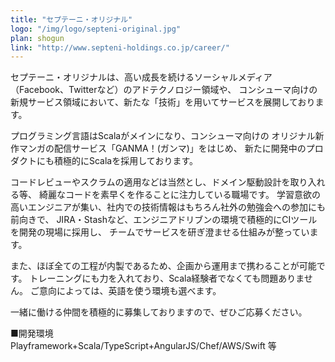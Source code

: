 ```yaml
---
title: "セプテーニ・オリジナル"
logo: "/img/logo/septeni-original.jpg"
plan: shogun
link: "http://www.septeni-holdings.co.jp/career/"
---
```

セプテーニ・オリジナルは、高い成長を続けるソーシャルメディア（Facebook、Twitterなど）のアドテクノロジー領域や、
コンシューマ向けの新規サービス領域において、新たな「技術」を用いてサービスを展開しております。

プログラミング言語はScalaがメインになり、コンシューマ向けの
オリジナル新作マンガの配信サービス「GANMA！(ガンマ)」をはじめ、
新たに開発中のプロダクトにも積極的にScalaを採用しております。

コードレビューやスクラムの適用などは当然とし、ドメイン駆動設計を取り入れる等、
綺麗なコードを素早くを作ることに注力している職場です。
学習意欲の高いエンジニアが集い、社内での技術情報はもちろん社外の勉強会への参加にも前向きで、
JIRA・Stashなど、エンジニアドリブンの環境で積極的にCIツールを開発の現場に採用し、
チームでサービスを研ぎ澄ませる仕組みが整っています。

また、ほぼ全ての工程が内製であるため、企画から運用まで携わることが可能です。
トレーニングにも力を入れており、Scala経験者でなくても問題ありません。
ご意向によっては、英語を使う環境も選べます。

一緒に働ける仲間を積極的に募集しておりますので、ぜひご応募ください。

■開発環境
<br>
Playframework+Scala/TypeScript+AngularJS/Chef/AWS/Swift 等
